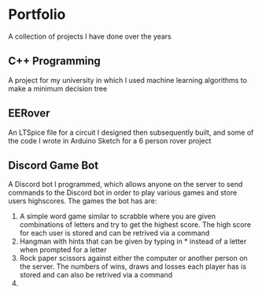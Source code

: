 # Portfolio

A collection of projects I have done over the years



## C++ Programming

A project for my university in which I used machine learning algorithms to make a minimum decision tree
## EERover

An LTSpice file for a circuit I designed then subsequently built, and some of the code I wrote in Arduino Sketch for a 6 person rover project
## Discord Game Bot

A Discord bot I programmed, which allows anyone on the server to send commands to the Discord bot in order to play various games and store users highscores. The games the bot has are: 
1. A simple word game similar to scrabble where you are given combinations of letters and try to get the highest score. The high score for each user is stored and can be retrived via a command 
2. Hangman with hints that can be given by typing in * instead of a letter when prompted for a letter 
3. Rock paper scissors against either the computer or another person on the server. The numbers of wins, draws and losses each player has is stored and can also be retrived via a command
4. 
